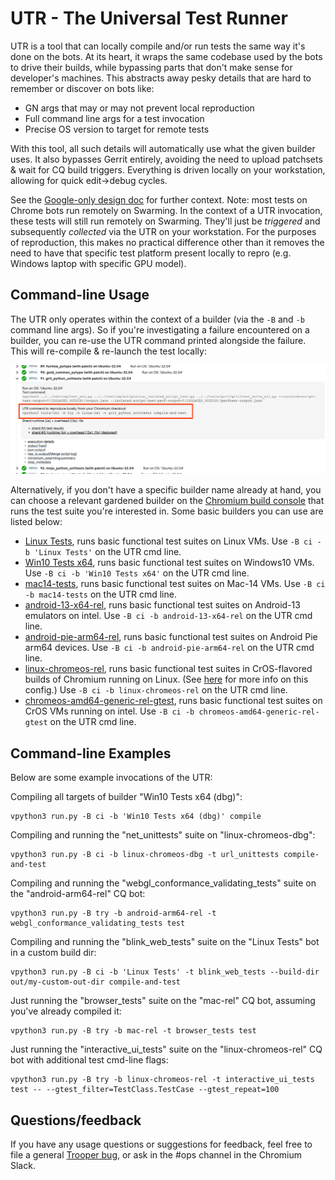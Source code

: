 # UTR - The Universal Test Runner

UTR is a tool that can locally compile and/or run tests the same way it's done
on the bots. At its heart, it wraps the same codebase used by the bots to drive
their builds, while bypassing parts that don't make sense for developer's
machines. This abstracts away pesky details that are hard to remember or
discover on bots like:
- GN args that may or may not prevent local reproduction
- Full command line args for a test invocation
- Precise OS version to target for remote tests

With this tool, all such details will automatically use what the given builder
uses. It also bypasses Gerrit entirely, avoiding the need to upload patchsets
& wait for CQ build triggers. Everything is driven locally on your workstation,
allowing for quick edit->debug cycles.

See the [Google-only design doc](https://goto.google.com/chrome-utr) for
further context. Note: most tests on Chrome bots run remotely on Swarming. In
the context of a UTR invocation, these tests will still run remotely on
Swarming. They'll just be _triggered_ and subsequently _collected_
via the UTR on your workstation. For the purposes of reproduction, this makes
no practical difference other than it removes the need to have that specific
test platform present locally to repro (e.g. Windows laptop with specific GPU
model).

## Command-line Usage

The UTR only operates within the context of a builder (via the `-B` and `-b`
command line args). So if you're investigating a failure encountered on a
builder, you can re-use the UTR command printed alongside the failure.
This will re-compile & re-launch the test locally:

<!-- TODO(crbug.com/349529661): Replace with a SS of repro instructions.-->
![Milo UTR invocation](docs/milo_command.png)

Alternatively, if you don't have a specific builder name already at hand, you
can choose a relevant gardened builder on the
[Chromium build console](https://build.chromium.org/) that runs the test suite
you're interested in. Some basic builders you can use are listed below:
- [Linux Tests](https://ci.chromium.org/ui/p/chromium/builders/ci/Linux%20Tests),
  runs basic functional test suites on Linux VMs. Use `-B ci -b 'Linux Tests'`
  on the UTR cmd line.
- [Win10 Tests x64](https://ci.chromium.org/ui/p/chromium/builders/ci/Win10%20Tests%20x64),
  runs basic functional test suites on Windows10 VMs. Use `-B ci -b
  'Win10 Tests x64'` on the UTR cmd line.
- [mac14-tests](https://ci.chromium.org/ui/p/chromium/builders/ci/mac14-tests),
  runs basic functional test suites on Mac-14 VMs. Use `-B ci -b mac14-tests`
  on the UTR cmd line.
- [android-13-x64-rel](https://ci.chromium.org/ui/p/chromium/builders/ci/android-13-x64-rel),
  runs basic functional test suites on Android-13 emulators on intel. Use `-B
  ci -b android-13-x64-rel` on the UTR cmd line.
- [android-pie-arm64-rel](https://ci.chromium.org/ui/p/chromium/builders/ci/android-pie-arm64-rel),
  runs basic functional test suites on Android Pie arm64 devices. Use `-B ci -b
  android-pie-arm64-rel` on the UTR cmd line.
- [linux-chromeos-rel](https://ci.chromium.org/ui/p/chromium/builders/ci/linux-chromeos-rel),
  runs basic functional test suites in CrOS-flavored builds of Chromium running
  on Linux. (See
  [here](https://chromium.googlesource.com/chromium/src/+/main/docs/chromeos_build_instructions.md#Chromium-OS-on-Linux-linux_chromeos)
  for more info on this config.) Use `-B ci -b linux-chromeos-rel` on the UTR
  cmd line.
- [chromeos-amd64-generic-rel-gtest](https://ci.chromium.org/ui/p/chromium/builders/ci/chromeos-amd64-generic-rel-gtest),
  runs basic functional test suites on CrOS VMs running on intel. Use `-B ci -b
  chromeos-amd64-generic-rel-gtest` on the UTR cmd line.

## Command-line Examples

Below are some example invocations of the UTR:

Compiling all targets of builder "Win10 Tests x64 (dbg)":
```
vpython3 run.py -B ci -b 'Win10 Tests x64 (dbg)' compile
```

Compiling and running the "net_unittests" suite on "linux-chromeos-dbg":
```
vpython3 run.py -B ci -b linux-chromeos-dbg -t url_unittests compile-and-test
```

Compiling and running the "webgl_conformance_validating_tests" suite on the
"android-arm64-rel" CQ bot:
```
vpython3 run.py -B try -b android-arm64-rel -t webgl_conformance_validating_tests test
```

Compiling and running the "blink_web_tests" suite on the "Linux Tests" bot in a
custom build dir:
```
vpython3 run.py -B ci -b 'Linux Tests' -t blink_web_tests --build-dir out/my-custom-out-dir compile-and-test
```

Just running the "browser_tests" suite on the "mac-rel" CQ bot, assuming you've
already compiled it:
```
vpython3 run.py -B try -b mac-rel -t browser_tests test
```

Just running the "interactive_ui_tests" suite on the "linux-chromeos-rel" CQ bot
with additional test cmd-line flags:
```
vpython3 run.py -B try -b linux-chromeos-rel -t interactive_ui_tests test -- --gtest_filter=TestClass.TestCase --gtest_repeat=100
```

## Questions/feedback

If you have any usage questions or suggestions for feedback, feel free to file
a general [Trooper bug](https://g.co/bugatrooper), or ask in the #ops channel in
the Chromium Slack.
